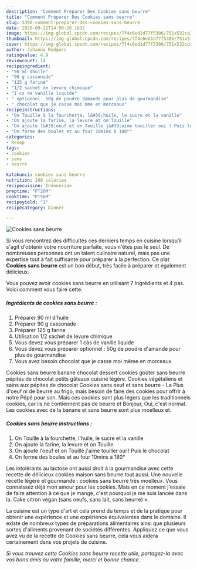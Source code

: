 ```yaml
---
description: "Comment Préparer Des Cookies sans beurre"
title: "Comment Préparer Des Cookies sans beurre"
slug: 5390-comment-preparer-des-cookies-sans-beurre
date: 2020-09-22T14:00:28.163Z
image: https://img-global.cpcdn.com/recipes/7f4c6ed1d77f5306/751x532cq70/cookies-sans-beurre-photo-principale-de-la-recette.jpg
thumbnail: https://img-global.cpcdn.com/recipes/7f4c6ed1d77f5306/751x532cq70/cookies-sans-beurre-photo-principale-de-la-recette.jpg
cover: https://img-global.cpcdn.com/recipes/7f4c6ed1d77f5306/751x532cq70/cookies-sans-beurre-photo-principale-de-la-recette.jpg
author: Johanna Rodgers
ratingvalue: 4.9
reviewcount: 14
recipeingredient:
- "90 ml dhuile"
- "90 g cassonade"
- "125 g farine"
- "1/2 sachet de levure chimique"
- "1 cs de vanille liquide"
- " optionnel  50g de poudre damande pour plus de gourmandise"
- " chocolat que je casse moi mme en morceaux"
recipeinstructions:
- "On Touille à la fourchette, l&#39;huile, le sucre et la vanille"
- "On ajoute la farine, la levure et on Touille"
- "On ajoute l&#39;oeuf et on Touille j&#39;aime touiller oui ! Puis le chocolat"
- "On forme des boules et au four 10mins à 180°"
categories:
- Resep
tags:
- cookies
- sans
- beurre

katakunci: cookies sans beurre 
nutrition: 268 calories
recipecuisine: Indonesian
preptime: "PT20M"
cooktime: "PT56M"
recipeyield: "1"
recipecategory: Dinner

---
```



![Cookies sans beurre](https://img-global.cpcdn.com/recipes/7f4c6ed1d77f5306/751x532cq70/cookies-sans-beurre-photo-principale-de-la-recette.jpg)

Si vous rencontrez des difficultés ces derniers temps en cuisine lorsqu'il s'agit d'obtenir votre nourriture parfaite, vous n'êtes pas le seul. De nombreuses personnes ont un talent culinaire naturel, mais pas une expertise tout à fait suffisante pour préparer à la perfection. Ce plat <strong> Cookies sans beurre </strong> est un bon début, très facile à préparer et également délicieux.

<!--inarticleads1-->

Vous pouvez avoir cookies sans beurre en utilisant 7 Ingrédients et 4 pas. Voici comment vous faire cette.

##### Ingrédients de cookies sans beurre :

1. Préparer 90 ml d&#39;huile
1. Préparer 90 g cassonade
1. Préparer 125 g farine
1. Utilisation 1/2 sachet de levure chimique
1. Vous devez vous préparer 1 càs de vanille liquide
1. Vous devez vous préparer  optionnel : 50g de poudre d&#39;amande pour plus de gourmandise
1. Vous avez besoin  chocolat que je casse moi même en morceaux


Cookies sans beurre banane chocolat dessert cookies goûter sans beurre pépites de chocolat petits gâteaux cuisine légère. Cookies végétaliens et sains aux pépites de chocolat Cookies sans oeuf et sans beurre - La Plus d&#39;oeuf ni de beurre au frigo, mais besoin de faire des cookies pour offrir à notre Pépé pour son. Mais ces cookies sont plus légers que les traditionnels cookies, car ils ne contiennent pas de beurre et Bonjour, Oui, c&#39;est normal. Les cookies avec de la banane et sans beurre sont plus moelleux et. 

<!--inarticleads2-->

##### Cookies sans beurre instructions :

1. On Touille à la fourchette, l&#39;huile, le sucre et la vanille
1. On ajoute la farine, la levure et on Touille
1. On ajoute l&#39;oeuf et on Touille j&#39;aime touiller oui ! Puis le chocolat
1. On forme des boules et au four 10mins à 180°


Les intolérants au lactose ont aussi droit à la gourmandise avec cette recette de délicieux cookies maison sans beurre tout aussi. Une nouvelle recette légère et gourmande : cookies sans beurre très moelleux. Vous connaissez déjà mon amour pour les cookies. Mais en ce moment j&#39;essaie de faire attention à ce que je mange, c&#39;est pourquoi je me suis lancée dans la. Cake citron vegan (sans oeufs, sans lait, sans beurre) ». 

<!--inarticleads1-->

<p>
La cuisine est un type d'art et cela prend du temps et de la pratique pour obtenir une expérience et une expérience équivalentes dans le domaine. Il existe de nombreux types de préparations alimentaires ainsi que plusieurs sortes d'aliments provenant de sociétés différentes. Appliquez ce que vous avez vu de la recette de Cookies sans beurre, cela vous aidera certainement dans vos projets de cuisine.
</p>

<p>
<i>Si vous trouvez cette Cookies sans beurre recette utile, partagez-la avec vos bons amis ou votre famille, merci et bonne chance.</i>
</p>
